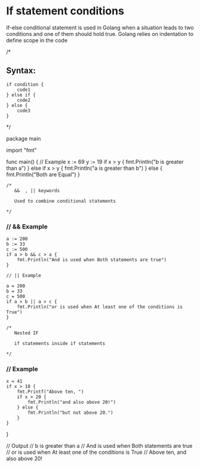 # If statement conditions

   If-else conditional statement is used in Golang when a situation leads to two conditions and one of them should hold true.
   Golang relies on indentation to define scope in the code


/*
   ## Syntax:

    if condition {
	    code1
    } else if {
	    code2
    } else {
	    code3
    }
*/

package main

import "fmt"

func main() {
	// Example
	x := 69
	y := 19
	if x > y {
		fmt.Println("b is greater than a")
	} else if x > y {
		fmt.Println("a is greater than b")
	} else {
		fmt.Println("Both are Equal")
	}

	/*
	   &&  , || keywords

	   Used to combine conditional statements

	*/

### 	// && Example

	a := 200
	b := 33
	c := 500
	if a > b && c > a {
		fmt.Println("And is used when Both statements are true")
	}

	// || Example

	a = 200
	b = 33
	c = 500
	if a > b || a > c {
		fmt.Println("or is used when At least one of the conditions is True")
	}

	/*
	   Nested IF

	   if statements inside if statements

	*/

### 	// Example

	x = 41
	if x > 10 {
		fmt.Printf("Above ten, ")
		if x > 20 {
			fmt.Println("and also above 20!")
		} else {
			fmt.Println("but not above 20.")
		}
	}
}

// Output
// b is greater than a
// And is used when Both statements are true
// or is used when At least one of the conditions is True
// Above ten, and also above 20!
